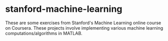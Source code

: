 # stanford-machine-learning
These are some exercises from Stanford's Machine Learning online course on Coursera. These projects involve implementing various machine learning computations/algorithms in MATLAB.

